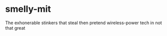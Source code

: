 # smelly-mit
The exhonerable stinkers that steal then pretend wireless-power tech in not that great
